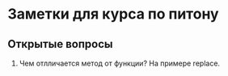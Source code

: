 # Заметки для курса по питону

## Открытые вопросы

1. Чем отлличается метод от функции? На примере replace.